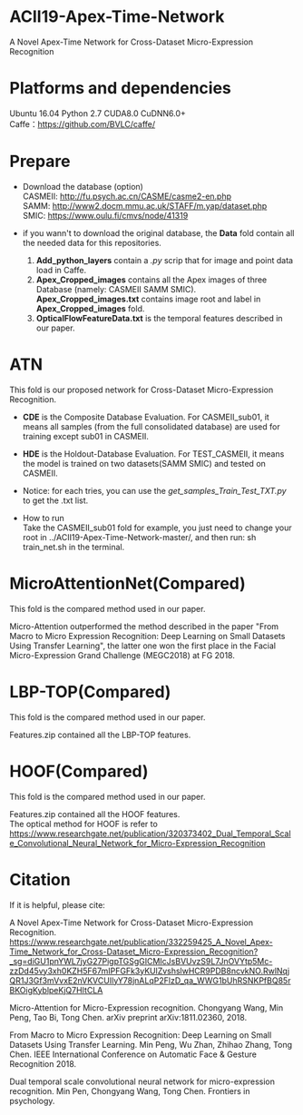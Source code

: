 # ACII19-Apex-Time-Network
A Novel Apex-Time Network for Cross-Dataset Micro-Expression Recognition
  
  
  
# Platforms and dependencies
Ubuntu 16.04  Python 2.7  CUDA8.0 CuDNN6.0+  
Caffe：https://github.com/BVLC/caffe/
  
  
  
# Prepare
* Download the database (option)  
  CASMEII: http://fu.psych.ac.cn/CASME/casme2-en.php  
  SAMM: http://www2.docm.mmu.ac.uk/STAFF/m.yap/dataset.php  
  SMIC: https://www.oulu.fi/cmvs/node/41319  
  
* if you wann't to download the original database, the **Data** fold contain all the needed data for this repositories.  
  1. **Add_python_layers** contain a *.py* scrip that for image and point data load in Caffe.  
  2. **Apex_Cropped_images** contains all the Apex images of three Database (namely: CASMEII   SAMM   SMIC).  **Apex_Cropped_images.txt** contains image root and label in **Apex_Cropped_images** fold.  
  3. **OpticalFlowFeatureData.txt** is the temporal features described in our paper.  
    
  
  
# ATN
This fold is our proposed network for Cross-Dataset Micro-Expression Recognition.  
  
* **CDE** is the Composite Database Evaluation. For CASMEII_sub01, it means all samples (from the full consolidated database) are used for training except sub01 in CASMEII.  
  
* **HDE** is the Holdout-Database Evaluation. For TEST_CASMEII, it means the model is trained on two datasets(SAMM SMIC) and tested on CASMEII.  

* Notice: for each tries, you can use the *get_samples_Train_Test_TXT.py* to get the .txt list.
  
* How to run  
Take the CASMEII_sub01 fold for example, you just need to change your root in ../ACII19-Apex-Time-Network-master/, and then run: sh train_net.sh in the terminal.  
  
  
  
# MicroAttentionNet(Compared)
This fold is the compared method used in our paper.  
  
Micro-Attention outperformed the method described in the paper "From Macro to Micro Expression Recognition: Deep Learning on Small Datasets Using Transfer Learning", the latter one won the first place in the Facial Micro-Expression Grand Challenge (MEGC2018) at FG 2018.
  
  
  
# LBP-TOP(Compared)
This fold is the compared method used in our paper.  
  
Features.zip contained all the LBP-TOP features.   
  
  
# HOOF(Compared)
This fold is the compared method used in our paper.  
  
Features.zip contained all the HOOF features.  
The optical method for HOOF is refer to https://www.researchgate.net/publication/320373402_Dual_Temporal_Scale_Convolutional_Neural_Network_for_Micro-Expression_Recognition
  
  
  
# Citation
  
If it is helpful, please cite:  
  
A Novel Apex-Time Network for Cross-Dataset Micro-Expression Recognition. https://www.researchgate.net/publication/332259425_A_Novel_Apex-Time_Network_for_Cross-Dataset_Micro-Expression_Recognition?_sg=diGU1pnYWL7jyG27PigpTGSgGICMIcJsBVUvzS9L7JnOVYtp5Mc-zzDd45vy3xh0KZH5F67mIPFGFk3yKUlZvshslwHCR9PDB8ncvkNO.RwlNqjQR1J3Gf3mVvxE2nVKVCUIlyY78jnALqP2FlzD_qa_WWG1bUhRSNKPfBQ85rBKOigKyblpeKjQ7HItCLA
  
Micro-Attention for Micro-Expression recognition. Chongyang Wang, Min Peng, Tao Bi, Tong Chen. arXiv preprint arXiv:1811.02360, 2018.  
  
From Macro to Micro Expression Recognition: Deep Learning on Small Datasets Using Transfer Learning. Min Peng, Wu Zhan, Zhihao Zhang, Tong Chen. IEEE International Conference on Automatic Face & Gesture Recognition 2018.  
  
Dual temporal scale convolutional neural network for micro-expression recognition. Min Pen, Chongyang Wang, Tong Chen. Frontiers in psychology.







  
